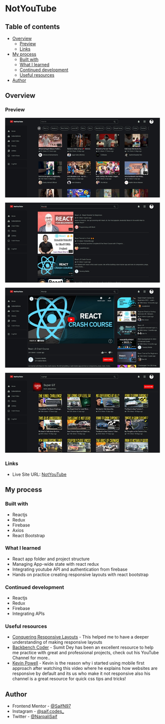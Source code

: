 # NotYouTube

## Table of contents

- [Overview](#overview)
  - [Preview](#preview)
  - [Links](#links)
- [My process](#my-process)
  - [Built with](#built-with)
  - [What I learned](#what-i-learned)
  - [Continued development](#continued-development)
  - [Useful resources](#useful-resources)
- [Author](#author)

## Overview

### Preview

![Finished Preview of HomeScreen](/public/homeScreenPreview.jpg)

![Finished Preview of SearchScreen](/public/searchScreenPreview.jpg)

![Finished Preview of WatchScreen](/public/watchScreenPreview.jpg)

![Finished Preview of ChannelScreen](/public/channelScreenPreview.jpg)

### Links

- Live Site URL: [NotYouTube](https://not-youtube.vercel.app/)

## My process

### Built with

- Reactjs
- Redux
- Firebase
- Axios
- React Bootstrap

### What I learned

- React app folder and project structure
- Managing App-wide state with react redux
- Integrating youtube API and authentication from firebase
- Hands on practice creating responsive layouts with react bootstrap

### Continued development

- Reactjs
- Redux
- Firebase
- Integrating APIs

### Useful resources

- [Conquering Responsive Layouts](https://courses.kevinpowell.co) - This helped me to have a deeper understanding of making responsive layouts
- [Backbench Coder](https://www.youtube.com/channel/UClW8d1f5m0QAE_Ig024EP6A) - Sumit Dey has been an excellent resource to help me practice with great and professional projects, check out his YouTube Channel for more..
- [Kevin Powell](https://www.youtube.com/watch?v=0ohtVzCSHqs&t=1s) - Kevin is the reason why i started using mobile first approach after watching this video where he explains how websites are responsive by default and its us who make it not responsive also his channel is a great resource for quick css tips and tricks!

## Author

- Frontend Mentor - [@SaifN97](https://www.frontendmentor.io/profile/SaifN97)
- Instagram - [@saif.codes\_](https://www.instagram.com/saif.codes_)
- Twitter - [@NarpaliSaif](https://twitter.com/NarpaliSaif)
